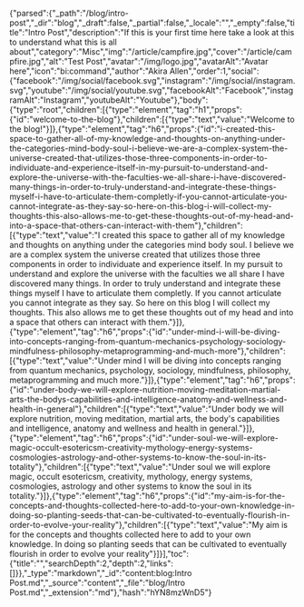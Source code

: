 {"parsed":{"_path":"/blog/intro-post","_dir":"blog","_draft":false,"_partial":false,"_locale":"","_empty":false,"title":"Intro Post","description":"If this is your first time here take a look at this to understand what this is all about","category":"Misc","img":"/article/campfire.jpg","cover":"/article/campfire.jpg","alt":"Test Post","avatar":"/img/logo.jpg","avatarAlt":"Avatar here","icon":"bi:command","author":"Akira Allen","order":1,"social":{"facebook":"/img/social/facebook.svg","instagram":"/img/social/instagram.svg","youtube":"/img/social/youtube.svg","facebookAlt":"Facebook","instagramAlt":"Instagram","youtubeAlt":"Youtube"},"body":{"type":"root","children":[{"type":"element","tag":"h1","props":{"id":"welcome-to-the-blog"},"children":[{"type":"text","value":"Welcome to the blog!"}]},{"type":"element","tag":"h6","props":{"id":"i-created-this-space-to-gather-all-of-my-knowledge-and-thoughts-on-anything-under-the-categories-mind-body-soul-i-believe-we-are-a-complex-system-the-universe-created-that-utilizes-those-three-components-in-order-to-individuate-and-experience-itself-in-my-pursuit-to-understand-and-explore-the-universe-with-the-faculties-we-all-share-i-have-discovered-many-things-in-order-to-truly-understand-and-integrate-these-things-myself-i-have-to-articulate-them-completly-if-you-cannot-articulate-you-cannot-integrate-as-they-say-so-here-on-this-blog-i-will-collect-my-thoughts-this-also-allows-me-to-get-these-thoughts-out-of-my-head-and-into-a-space-that-others-can-interact-with-them"},"children":[{"type":"text","value":"I created this space to gather all of my knowledge and thoughts on anything under the categories mind body soul. I believe we are a complex system the universe created that utilizes those three components in order to individuate and experience itself. In my pursuit to understand and explore the universe with the faculties we all share I have discovered many things. In order to truly understand and integrate these things myself I have to articulate them completly. If you cannot articulate you cannot integrate as they say. So here on this blog I will collect my thoughts. This also allows me to get these thoughts out of my head and into a space that others can interact with them."}]},{"type":"element","tag":"h6","props":{"id":"under-mind-i-will-be-diving-into-concepts-ranging-from-quantum-mechanics-psychology-sociology-mindfulness-philosophy-metaprogramming-and-much-more"},"children":[{"type":"text","value":"Under mind I will be diving into concepts ranging from quantum mechanics, psychology, sociology, mindfulness, philosophy, metaprogramming and much more."}]},{"type":"element","tag":"h6","props":{"id":"under-body-we-will-explore-nutrition-moving-meditation-martial-arts-the-bodys-capabilities-and-intelligence-anatomy-and-wellness-and-health-in-general"},"children":[{"type":"text","value":"Under body we will explore nutrition, moving meditation, martial arts, the body's capabilities and intelligence, anatomy and wellness and health in general."}]},{"type":"element","tag":"h6","props":{"id":"under-soul-we-will-explore-magic-occult-esotericsm-creativity-mythology-energy-systems-cosmologies-astrology-and-other-systems-to-know-the-soul-in-its-totality"},"children":[{"type":"text","value":"Under soul we will explore magic, occult esotericsm, creativity, mythology, energy systems, cosmologies, astrology and other systems to know the soul in its totality."}]},{"type":"element","tag":"h6","props":{"id":"my-aim-is-for-the-concepts-and-thoughts-collected-here-to-add-to-your-own-knowledge-in-doing-so-planting-seeds-that-can-be-cultivated-to-eventually-flourish-in-order-to-evolve-your-reality"},"children":[{"type":"text","value":"My aim is for the concepts and thoughts collected here to add to your own knowledge. In doing so planting seeds that can be cultivated to eventually flourish in order to evolve your reality"}]}],"toc":{"title":"","searchDepth":2,"depth":2,"links":[]}},"_type":"markdown","_id":"content:blog:Intro Post.md","_source":"content","_file":"blog/Intro Post.md","_extension":"md"},"hash":"hYN8mzWnD5"}